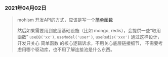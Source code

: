 ### 2021年04月02日

> mohism 开发API的方式，应该是写一个[简单函数](./notes/simple-function.md)
>
> 然后如果需要用到底层基础设施（比如 mongo, redis），会提供一些“取用函数”
>  `useDB('xx')`,  `useModel('user')`, `useRedis('xxx')`
> 通过这样设计，开发只关心 简单函数 的核心逻辑诉求，不用关心底层链接细节，
> 不需要考虑用哪个驱动库，也不用了解连接池是什么东西。